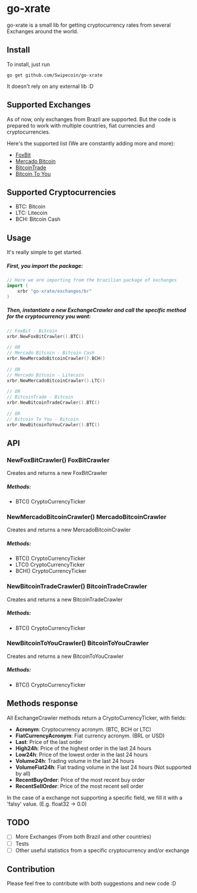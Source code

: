 # go-xrate

go-xrate is a small lib for getting cryptocurrency rates from several Exchanges around the world.

## Install

To install, just run 

`go get github.com/Swipecoin/go-xrate`

It doesn't rely on any external lib :D
  
## Supported Exchanges

As of now, only exchanges from Brazil are supported. But the code is prepared to work with multiple countries, fiat currencies and cryptocurrencies. 

Here's the supported list (We are constantly adding more and more):
- [FoxBit](https://foxbit.exchange)
- [Mercado Bitcoin](https://mercadobitcoin.com.br) 
- [BitcoinTrade](https://bitcointrade.com.br)
- [Bitcoin To You](https://bitcointoyou.com)

## Supported Cryptocurrencies

- BTC: Bitcoin
- LTC: Litecoin
- BCH: Bitcoin Cash

## Usage
It's really simple to get started.

##### First, you import the package:
```go
// Here we are importing from the brazilian package of exchanges
import (
    xrbr "go-xrate/exchanges/br"
)
```

##### Then, instantiate a new ExchangeCrawler and call the specific method for the cryptocurrency you want:
```go
// FoxBit - Bitcoin
xrbr.NewFoxBitCrawler().BTC()
  
// OR 
// Mercado Bitcoin - Bitcoin Cash
xrbr.NewMercadoBitcoinCrawler().BCH()
 
// OR 
// Mercado Bitcoin - Litecoin
xrbr.NewMercadoBitcoinCrawler().LTC()
 
// OR 
// BitcoinTrade - Bitcoin
xrbr.NewBitcoinTradeCrawler().BTC()
 
// OR 
// Bitcoin To You - Bitcoin
xrbr.NewBitcoinToYouCrawler().BTC()
```

## API
### NewFoxBitCrawler() FoxBitCrawler
Creates and returns a new FoxBitCrawler

##### Methods:
- BTC() CryptoCurrencyTicker

### NewMercadoBitcoinCrawler() MercadoBitcoinCrawler
Creates and returns a new MercadoBitcoinCrawler

##### Methods:
- BTC() CryptoCurrencyTicker
- LTC() CryptoCurrencyTicker
- BCH() CryptoCurrencyTicker

### NewBitcoinTradeCrawler() BitcoinTradeCrawler
Creates and returns a new BitcoinTradeCrawler

##### Methods:
- BTC() CryptoCurrencyTicker

### NewBitcoinToYouCrawler() BitcoinToYouCrawler
Creates and returns a new BitcoinToYouCrawler

##### Methods:
- BTC() CryptoCurrencyTicker

## Methods response
All ExchangeCrawler methods return a CryptoCurrencyTicker, with fields:
- **Acronym**: Cryptocurrency acronym. (BTC, BCH or LTC)
- **FiatCurrencyAcronym**: Fiat currency acronym. (BRL or USD)
- **Last**: Price of the last order
- **High24h**: Price of the highest order in the last 24 hours
- **Low24h**: Price of the lowest order in the last 24 hours
- **Volume24h**: Trading volume in the last 24 hours
- **VolumeFiat24h**: Fiat trading volume in the last 24 hours (Not supported by all)
- **RecentBuyOrder**: Price of the most recent buy order
- **RecentSellOrder**: Price of the most recent sell order

In the case of a exchange not supporting a specific field, we fill it with a 'falsy' value. (E.g. float32 -> 0.0)

## TODO
- [ ] More Exchanges (From both Brazil and other countries)
- [ ] Tests
- [ ] Other useful statistics from a specific cryptocurrency and/or exchange

## Contribution
Please feel free to contribute with both suggestions and new code :D